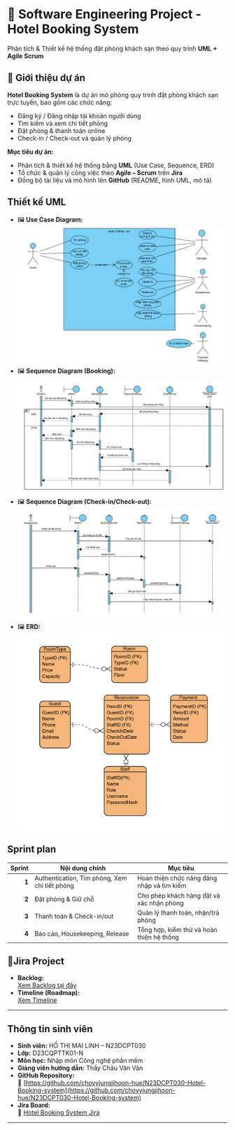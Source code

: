 # 🏨 Software Engineering Project - Hotel Booking System

Phân tích & Thiết kế hệ thống đặt phòng khách sạn theo quy trình **UML + Agile Scrum**
## 📖 Giới thiệu dự án

**Hotel Booking System** là dự án mô phỏng quy trình đặt phòng khách sạn trực tuyến, bao gồm các chức năng:
- Đăng ký / Đăng nhập tài khoản người dùng
- Tìm kiếm và xem chi tiết phòng
- Đặt phòng & thanh toán online
- Check-in / Check-out và quản lý phòng


**Mục tiêu dự án:**
- Phân tích & thiết kế hệ thống bằng **UML** (Use Case, Sequence, ERD)
- Tổ chức & quản lý công việc theo **Agile – Scrum** trên **Jira**
- Đồng bộ tài liệu và mô hình lên **GitHub** (README, hình UML, mô tả)
## Thiết kế UML

- 🖼 **Use Case Diagram:** ![UML-PICTURES/UseCase.png](UML-PICTURES/USECASE.png)
- 🖼 **Sequence Diagram (Booking):** ![UML-PICTURES/Sequence_Booking.png](UML-PICTURES/Sequence-DAT-PHONG.png)
- 🖼 **Sequence Diagram (Check-in/Check-out):** ![UML-PICTURES/Sequence_CheckInOut.png](UML-PICTURES/Sequence-IN-OUT.png)
- 🖼 **ERD:**  
  ![ERD Diagram](UML-PICTURES/ERD.png)

## Sprint plan
| Sprint | Nội dung chính | Mục tiêu |
|--------:|----------------|-----------|
| **1** | Authentication, Tìm phòng, Xem chi tiết phòng | Hoàn thiện chức năng đăng nhập và tìm kiếm |
| **2** | Đặt phòng & Giữ chỗ | Cho phép khách hàng đặt và xác nhận phòng |
| **3** | Thanh toán & Check-in/out | Quản lý thanh toán, nhận/trả phòng |
| **4** | Báo cáo, Housekeeping, Release | Tổng hợp, kiểm thử và hoàn thiện hệ thống |


## 🔗Jira Project
- **Backlog:**  
  [Xem Backlog tại đây](https://student-team-d23cqpt01.atlassian.net/jira/software/projects/HBS/boards/134)
- **Timeline (Roadmap):**  
  [Xem Timeline](https://student-team-d23cqpt01.atlassian.net/jira/software/projects/HBS/boards/134/timeline?selectedIssue=HBS-7)

---
## Thông tin sinh viên
- **Sinh viên:** HỒ THỊ MAI LINH – N23DCPT030  
- **Lớp:** D23CQPTTK01-N  
- **Môn học:** Nhập môn Công nghệ phần mềm  
- **Giảng viên hướng dẫn:** Thầy Châu Văn Vân  
- **GitHub Repository:**  
  🔗 [https://github.com/chovyjungjihoon-hue/N23DCPT030-Hotel-Booking-system](https://github.com/chovyjungjihoon-hue/N23DCPT030-Hotel-Booking-system)
- **Jira Board:**  
  🔗 [Hotel Booking System Jira](https://student-team-d23cqpt01.atlassian.net/jira/software/projects/HBS/summary)

---

